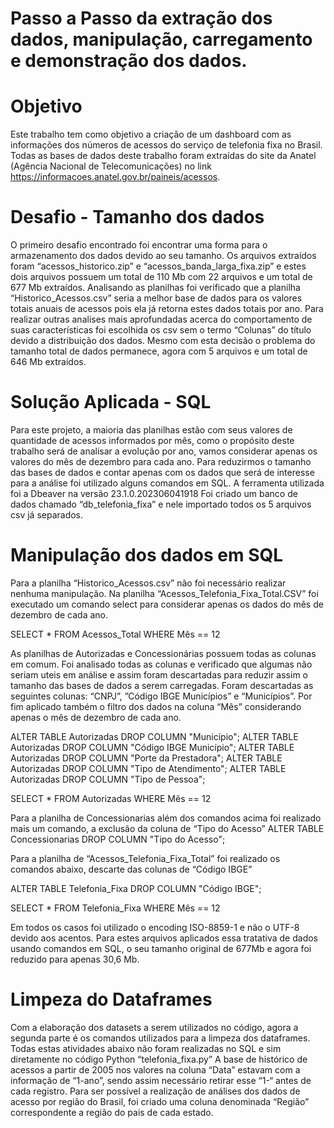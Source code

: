 # Passo a Passo da extração dos dados, manipulação, carregamento e demonstração dos dados.

# Objetivo
Este trabalho tem como objetivo a criação de um dashboard com as informações dos números de acessos do serviço de telefonia fixa no Brasil.
Todas as bases de dados deste trabalho foram extraídas do site da Anatel (Agência Nacional de Telecomunicações) no link https://informacoes.anatel.gov.br/paineis/acessos.

# Desafio - Tamanho dos dados
O primeiro desafio encontrado foi encontrar uma forma para o armazenamento dos dados devido ao seu tamanho. Os arquivos extraídos foram “acessos_historico.zip” e “acessos_banda_larga_fixa.zip” e estes dois arquivos possuem um total de 110 Mb com 22 arquivos e um total de 677 Mb extraídos.
Analisando as planilhas foi verificado que a planilha “Historico_Acessos.csv” seria a melhor base de dados para os valores totais anuais de acessos pois ela já retorna estes dados totais por ano.
Para realizar outras analises mais aprofundadas acerca do comportamento de suas características foi escolhida os csv sem o termo “Colunas” do título devido a distribuição dos dados. Mesmo com esta decisão o problema do tamanho total de dados permanece, agora com 5 arquivos e um total de 646 Mb extraídos.

# Solução Aplicada - SQL
Para este projeto, a maioria das planilhas estão com seus valores de quantidade de acessos informados por mês, como o propósito deste trabalho será de analisar a evolução por ano, vamos considerar apenas os valores do mês de dezembro para cada ano.
Para reduzirmos o tamanho das bases de dados e contar apenas com os dados que será de interesse para a análise foi utilizado alguns comandos em SQL.
A ferramenta utilizada foi a Dbeaver na versão 23.1.0.202306041918
Foi criado um banco de dados chamado “db_telefonia_fixa” e nele importado todos os 5 arquivos csv já separados.

# Manipulação dos dados em SQL
Para a planilha “Historico_Acessos.csv” não foi necessário realizar nenhuma manipulação. 
Na planilha “Acessos_Telefonia_Fixa_Total.CSV” foi executado um comando select para considerar apenas os dados do mês de dezembro de cada ano.

SELECT * 
FROM Acessos_Total 
WHERE Mês == 12

As planilhas de Autorizadas e Concessionárias possuem todas as colunas em comum. Foi analisado todas as colunas e verificado que algumas não seriam uteis em análise e assim foram descartadas para reduzir assim o tamanho das bases de dados a serem carregadas.
Foram descartadas as seguintes colunas: “CNPJ”, ”Código IBGE Municípios” e “Municípios”. Por fim aplicado também o filtro dos dados na coluna “Mês” considerando apenas o mês de dezembro de cada ano.

ALTER TABLE Autorizadas 
DROP COLUMN "Município";
ALTER TABLE Autorizadas
DROP COLUMN "Código IBGE Município";
ALTER TABLE Autorizadas
DROP COLUMN "Porte da Prestadora";
ALTER TABLE Autorizadas
DROP COLUMN "Tipo de Atendimento";
ALTER TABLE Autorizadas
DROP COLUMN "Tipo de Pessoa";

SELECT * 
FROM Autorizadas
WHERE Mês == 12

Para a planilha de Concessionarias além dos comandos acima foi realizado mais um comando, a exclusão da coluna de “Tipo do Acesso”
ALTER TABLE Concessionarias
DROP COLUMN "Tipo do Acesso";

Para a planilha de “Acessos_Telefonia_Fixa_Total” foi realizado os comandos abaixo, descarte das colunas de “Código IBGE”

ALTER TABLE Telefonia_Fixa 
DROP COLUMN "Código IBGE";

SELECT * 
FROM Telefonia_Fixa
WHERE Mês == 12

Em todos os casos foi utilizado o encoding ISO-8859-1 e não o UTF-8 devido aos acentos.
Para estes arquivos aplicados essa tratativa de dados usando comandos em SQL, o seu tamanho original de 677Mb e agora foi reduzido para apenas 30,6 Mb.

# Limpeza do Dataframes

Com a elaboração dos datasets a serem utilizados no código, agora a segunda parte é os comandos utilizados para a limpeza dos dataframes. Todas estas atividades abaixo não foram realizadas no SQL e sim diretamente no código Python “telefonia_fixa.py”
A base de histórico de acessos a partir de 2005 nos valores na coluna “Data” estavam com a informação de “1-ano”, sendo assim necessário retirar esse “1-“ antes de cada registro.
Para ser possível a realização de análises dos dados de acesso por região do Brasil, foi criado uma coluna denominada “Região” correspondente a região do pais de cada estado.
